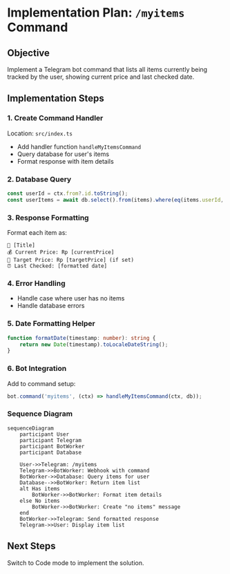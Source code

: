 # Implementation Plan: `/myitems` Command

## Objective

Implement a Telegram bot command that lists all items currently being tracked by the user, showing current price and last checked date.

## Implementation Steps

### 1. Create Command Handler

Location: `src/index.ts`

- Add handler function `handleMyItemsCommand`
- Query database for user's items
- Format response with item details

### 2. Database Query

```typescript
const userId = ctx.from?.id.toString();
const userItems = await db.select().from(items).where(eq(items.userId, userId)).all();
```

### 3. Response Formatting

Format each item as:

```
📌 [Title]
💰 Current Price: Rp [currentPrice]
🎯 Target Price: Rp [targetPrice] (if set)
⏰ Last Checked: [formatted date]
```

### 4. Error Handling

- Handle case where user has no items
- Handle database errors

### 5. Date Formatting Helper

```typescript
function formatDate(timestamp: number): string {
	return new Date(timestamp).toLocaleDateString();
}
```

### 6. Bot Integration

Add to command setup:

```typescript
bot.command('myitems', (ctx) => handleMyItemsCommand(ctx, db));
```

### Sequence Diagram

```mermaid
sequenceDiagram
    participant User
    participant Telegram
    participant BotWorker
    participant Database

    User->>Telegram: /myitems
    Telegram->>BotWorker: Webhook with command
    BotWorker->>Database: Query items for user
    Database-->>BotWorker: Return item list
    alt Has items
        BotWorker->>BotWorker: Format item details
    else No items
        BotWorker->>BotWorker: Create "no items" message
    end
    BotWorker->>Telegram: Send formatted response
    Telegram->>User: Display item list
```

## Next Steps

Switch to Code mode to implement the solution.
